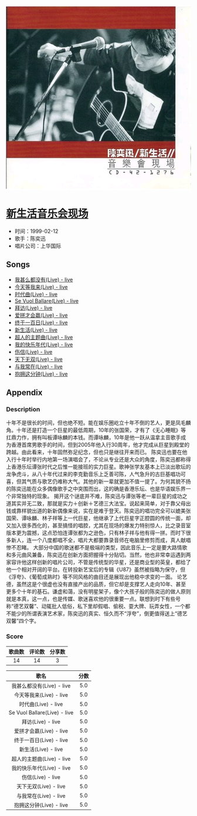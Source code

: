 <p align="center">
	<img src="imgs/新生活音乐会现场.jpg" alt="album_img" />
</p>

# [新生活音乐会现场](https://music.163.com/album?id=6607)

* 时间：1999-02-12
* 歌手：陈奕迅
* 唱片公司：上华国际
## Songs

* [我甚么都没有(Live) - live](songs/我甚么都没有_live_live_67632/README.md)
* [今天等我来(Live) - live](songs/今天等我来_live_live_67637/README.md)
* [时代曲(Live) - live](songs/时代曲_live_live_67639/README.md)
* [Se Vuol Ballare(Live) - live](songs/se_vuol_ballare_live_live_67641/README.md)
* [拜访(Live) - live](songs/拜访_live_live_67644/README.md)
* [爱拼才会嬴(Live) - live](songs/爱拼才会嬴_live_live_67649/README.md)
* [终于一百日(Live) - live](songs/终于一百日_live_live_67653/README.md)
* [新生活(Live) - live](songs/新生活_live_live_67659/README.md)
* [超人的主题曲(Live) - live](songs/超人的主题曲_live_live_67665/README.md)
* [我的快乐年代(Live) - live](songs/我的快乐年代_live_live_67670/README.md)
* [伤信(Live) - live](songs/伤信_live_live_67675/README.md)
* [天下无双(Live) - live](songs/天下无双_live_live_67680/README.md)
* [与我常在(Live) - live](songs/与我常在_live_live_67685/README.md)
* [抱拥这分钟(Live) - live](songs/抱拥这分钟_live_live_67689/README.md)
## Appendix

### Description

十年不是很长的时间，但也绝不短。能在娱乐圈屹立十年不倒的艺人，更是凤毛麟角。十年还是打造一个巨星的最低周期，10年的张国荣，才有了《无心睡眠》等扛鼎力作，拥有叫板谭咏麟的本钱。而谭咏麟，10年是他一跃从温拿主音歌手成为香港首席男歌手的时间，但到2005年他入行30周年，他才完成从巨星到殿堂的跨越。由此看来，十年固然弥足纪念，但也只是继往开来而已。
陈奕迅也要在他入行十年时举行内地第一场演唱会了，不论从专业还是大众的角度，陈奕迅都称得上香港乐坛谭张时代之后惟一能接班的实力巨星。歌神张学友基本上已淡出歌坛的龙争虎斗，从八十年代过来的李克勤音乐上乏善可陈，人气急升的古巨基唱功可喜，但其气质与歌艺仍难称大气。其他的新一辈就更加不值一提了。为何其貌不扬的陈奕迅能在众多偶像歌手之中突围而出，这的确是香港乐坛、也是华语娱乐界一个非常独特的现象。
揭开这个谜底并不难，陈奕迅与谭张等老一辈巨星的成功之道其实并无二致，那就是实力＋创新＋艺德三大法宝。说起来简单，对于靠父母出钱或靠样貌出道的新新偶像来说，实在是难于登天。陈奕迅的唱功完全可以媲美张国荣、谭咏麟、林子祥等上一代巨星，他继承了上代巨星字正腔圆的传统一面，却又加入很多西化的，甚至搞怪的唱腔，尤其在现场的爆发力特别惊人，比之录音室版本更为震撼，这点恐怕连谭张都为之逊色，只有林子祥与他有得一拼。而时下很多新人，连一个八度都唱不全，唱片大都要靠录音师在电脑里修剪而成，真人献唱惨不忍睹。
大部分中国的歌迷都不是极端的类型，因此音乐上一定是要大路情歌和多元曲风兼备，陈奕迅在创新方面把握得十分贴切。当然，他也非常幸运遇到两家容许他这样创新的唱片公司，不管是传统型的华星，还是商业型的英皇，都给了他一个相对开阔的平台。在转投新艺宝后的专辑《U87》虽然被指略为保守，但《浮夸》、《葡萄成熟时》等不同风格的曲目还是展现出他稳中求变的一面。
论艺德，虽然这是个很虚也没有直接产出的品质，但它却是支撑艺人走向10年、甚至更多个十年的基石。谦虚和蔼，没有明星架子，像个大孩子般的陈奕迅的做人原则就是本真，这一点，也是传媒、歌迷喜欢他的很重要一点。联想到时下有些号称“德艺双馨”、动辄批人低俗，私下里却假唱、偷税、耍大牌、玩弄女性，一个都不能少的所谓表演艺术家，陈奕迅的真实、恒久而不“浮夸”，倒更值得送上“德艺双馨”四个字。

### Score

|歌曲数|评论数|分享数|
|:---:|:---:|:---:|
|14|14|3|

|歌名|分数|
|:---:|:---:|
|我甚么都没有(Live) - live|5.0
|今天等我来(Live) - live|5.0
|时代曲(Live) - live|5.0
|Se Vuol Ballare(Live) - live|5.0
|拜访(Live) - live|5.0
|爱拼才会嬴(Live) - live|5.0
|终于一百日(Live) - live|5.0
|新生活(Live) - live|5.0
|超人的主题曲(Live) - live|5.0
|我的快乐年代(Live) - live|5.0
|伤信(Live) - live|5.0
|天下无双(Live) - live|5.0
|与我常在(Live) - live|5.0
|抱拥这分钟(Live) - live|5.0
